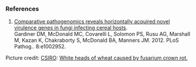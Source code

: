 ### References

1.  [Comparative pathogenomics reveals horizontally acquired novel
    virulence genes in fungi infecting cereal
    hosts](http://europepmc.org/abstract/MED/23028337).\
    Gardiner DM, McDonald MC, Covarelli L, Solomon PS, Rusu AG, Marshall
    M, Kazan K, Chakraborty S, McDonald BA, Manners JM. 2012. PLoS
    Pathog.. 8:e1002952.

Picture credit: [CSIRO](http://www.csiro.au/): [White heads of wheat
caused by fusarium crown
rot.](http://www.scienceimage.csiro.au/image/11263/white-heads-of-wheat-caused-by-fusarium-crown-rot/)

